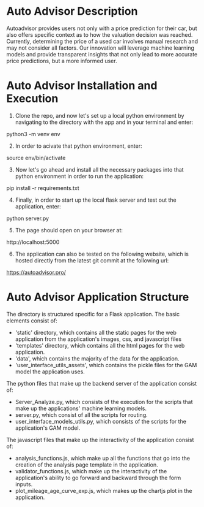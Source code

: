 # Auto Advisor Description

Autoadvisor provides users not only with a price prediction for their car, but also offers specific context as to how the valuation decision was reached. Currently, determining the price of a used car involves manual research and may not consider all factors. Our innovation will leverage machine learning models and provide transparent insights that not only lead to more accurate price predictions, but a more informed user.

# Auto Advisor Installation and Execution

1) Clone the repo, and now let's set up a local python environment by navigating to the directory with the app and in your terminal and enter: 

python3 -m venv env

2) In order to acivate that python environment, enter:

source env/bin/activate

3) Now let's go ahead and install all the necessary packages into that python environment in order to run the application:

pip install -r requirements.txt

4) Finally, in order to start up the local flask server and test out the application, enter:

python server.py

5) The page should open on your browser at:

http://localhost:5000

6) The application can also be tested on the following website, which is hosted directly from the latest git commit at the following url:

https://autoadvisor.pro/

# Auto Advisor Application Structure
The directory is structured specific for a Flask application. The basic elements consist of: 
- 'static' directory, which contains all the static pages for the web application from the application's images, css, and javascript files
- 'templates' directory, which contains all the html pages for the web application.
- 'data', which contains the majority of the data for the application.
- 'user_interface_utils_assets', which contains the pickle files for the GAM model the application uses. 

The python files that make up the backend server of the application consist of:
- Server_Analyze.py, which consists of the execution for the scripts that make up the applications' machine learning models.
- server.py, which consist of all the scripts for routing. 
- user_interface_models_utils.py, which consists of the scripts for the application's GAM model.

The javascript files that make up the interactivity of the application consist of: 
- analysis_functions.js, which make up all the functions that go into the creation of the analysis page template in the application.
- validator_functions.js, which make up the interactivity of the application's ability to go forward and backward through the form inputs. 
- plot_mileage_age_curve_exp.js, which makes up the chartjs plot in the application.
